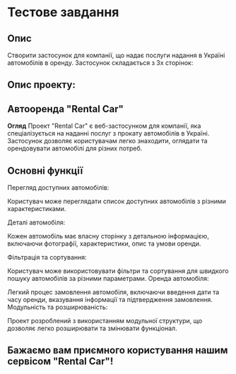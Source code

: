 # Тестове завдання

## Опис

Створити застосунок для компанії, що надає послуги надання в Україні автомобілів
в оренду. Застосунок складається з 3х сторінок:

## Опис проекту: 

## Автооренда "Rental Сar"

**Огляд**
Проект "Rental Сar" є веб-застосунком для компанії, яка спеціалізується на наданні послуг з прокату автомобілів в Україні. Застосунок дозволяє користувачам легко знаходити, оглядати та орендовувати автомобілі для різних потреб.

## Основні функції
Перегляд доступних автомобілів:

Користувач може переглядати список доступних автомобілів з різними характеристиками.

Деталі автомобіля:

Кожен автомобіль має власну сторінку з детальною інформацією, включаючи фотографії, характеристики, опис та умови оренди.

Фільтрація та сортування:

Користувач може використовувати фільтри та сортування для швидкого пошуку автомобілів за різними параметрами.
Оренда автомобіля:

Легкий процес замовлення автомобіля, включаючи введення дати та часу оренди, вказування інформації та підтвердження замовлення.
Модульність та розширюваність:

Проект розроблений з використанням модульної структури, що дозволяє легко розширювати та змінювати функціонал.

## Бажаємо вам приємного користування нашим сервісом "Rental Сar"!